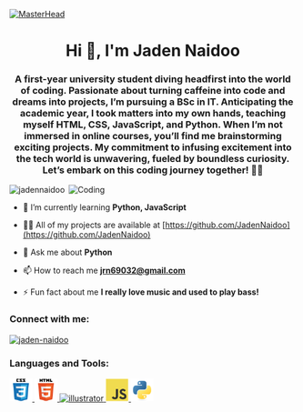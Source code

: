 [![MasterHead](https://i.pinimg.com/originals/19/6a/d9/196ad9d3122098b297d7b99ce9ff209f.gif)](https://github.com/JadenNaidoo)
<h1 align="center">Hi 👋, I'm Jaden Naidoo</h1>
<h3 align="center">A first-year university student diving headfirst into the world of coding. Passionate about turning caffeine into code and dreams into projects, I’m pursuing a BSc in IT. Anticipating the academic year, I took matters into my own hands, teaching myself HTML, CSS, JavaScript, and Python. When I’m not immersed in online courses, you’ll find me brainstorming exciting projects. My commitment to infusing excitement into the tech world is unwavering, fueled by boundless curiosity. Let’s embark on this coding journey together! 🚀✨</h3>
<img align="right" alt="Coding" width="400" src="https://i.pinimg.com/originals/29/12/98/29129842108c46684a26c427741db074.gif">
<p align="left"> <img src="https://komarev.com/ghpvc/?username=jadennaidoo&label=Profile%20views&color=0e75b6&style=flat" alt="jadennaidoo" /> </p>

- 🌱 I’m currently learning **Python, JavaScript**

- 👨‍💻 All of my projects are available at [https://github.com/JadenNaidoo](https://github.com/JadenNaidoo)

- 💬 Ask me about **Python**

- 📫 How to reach me **jrn69032@gmail.com**

- ⚡ Fun fact about me **I really love music and used to play bass!**

<h3 align="left">Connect with me:</h3>
<p align="left">
<a href="https://codepen.io/jaden-naidoo" target="blank"><img align="center" src="https://raw.githubusercontent.com/rahuldkjain/github-profile-readme-generator/master/src/images/icons/Social/codepen.svg" alt="jaden-naidoo" height="30" width="40" /></a>
</p>

<h3 align="left">Languages and Tools:</h3>
<p align="left"> <a href="https://www.w3schools.com/css/" target="_blank" rel="noreferrer"> <img src="https://raw.githubusercontent.com/devicons/devicon/master/icons/css3/css3-original-wordmark.svg" alt="css3" width="40" height="40"/> </a> <a href="https://www.w3.org/html/" target="_blank" rel="noreferrer"> <img src="https://raw.githubusercontent.com/devicons/devicon/master/icons/html5/html5-original-wordmark.svg" alt="html5" width="40" height="40"/> </a> <a href="https://www.adobe.com/in/products/illustrator.html" target="_blank" rel="noreferrer"> <img src="https://www.vectorlogo.zone/logos/adobe_illustrator/adobe_illustrator-icon.svg" alt="illustrator" width="40" height="40"/> </a> <a href="https://developer.mozilla.org/en-US/docs/Web/JavaScript" target="_blank" rel="noreferrer"> <img src="https://raw.githubusercontent.com/devicons/devicon/master/icons/javascript/javascript-original.svg" alt="javascript" width="40" height="40"/> </a> <a href="https://www.python.org" target="_blank" rel="noreferrer"> <img src="https://raw.githubusercontent.com/devicons/devicon/master/icons/python/python-original.svg" alt="python" width="40" height="40"/> </a> </p>
